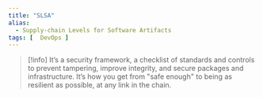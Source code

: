 ```yaml
---
title: "SLSA"
alias:
  - Supply-chain Levels for Software Artifacts
tags: [  DevOps ]
---
```


> [!info]
> It’s a security framework, a checklist of standards and controls to prevent tampering, improve integrity, and secure packages and infrastructure. It’s how you get from "safe enough" to being as resilient as possible, at any link in the chain.